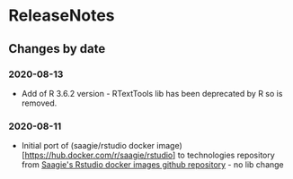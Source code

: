 ReleaseNotes
============

Changes by date
---------------

### 2020-08-13

 - Add of R 3.6.2 version - RTextTools lib has been deprecated by R so is removed.


### 2020-08-11

 - Initial port of (saagie/rstudio docker image)[https://hub.docker.com/r/saagie/rstudio] to technologies repository from [Saagie's Rstudio docker images github repository](https://github.com/saagie/rstudio-docker) - no lib change
 
 